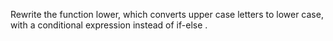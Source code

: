  Rewrite the function lower, which converts upper case letters to lower case, with a conditional expression instead of if-else .